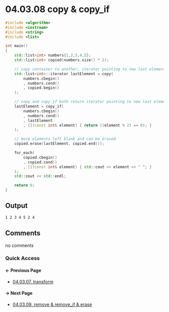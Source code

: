 # 04.03.08 copy & copy_if

```cxx
#include <algorithm>
#include <iostream>
#include <string>
#include <list>

int main()
{
    std::list<int> numbers{1,2,3,4,5};
    std::list<int> copied(numbers.size() * 2);

    // copy container to another, iterator pointing to new last element returns
    std::list<int>::iterator lastElement = copy(
        numbers.cbegin()
        , numbers.cend()
        , copied.begin()
    );

    // copy and copy_if both return iterator pointing to new last element
    lastElement = copy_if(
        numbers.cbegin()
        , numbers.cend()
        , lastElement
        , [](const int& element) { return ((element % 2) == 0); }
    );

    // more elements left blank and can be erased
    copied.erase(lastElement, copied.end());

    for_each(
        copied.cbegin()
        , copied.cend()
        , [](const int& element) { std::cout << element << " "; }
    );
    std::cout << std::endl;

    return 0;
}

```

## Output

```txt
1 2 3 4 5 2 4 
```

## Comments

no comments

### Quick Access

<div class="previous_page pagination">

#### &#8592; Previous Page

* [04.03.07. transform](./../../04.more_stl/03.algorithms/07.transform.md)

</div>
<div class="next_page pagination">

#### &#8594; Next Page

* [04.03.09. remove & remove_if & erase](./../../04.more_stl/03.algorithms/09.remove.md)

</div>
